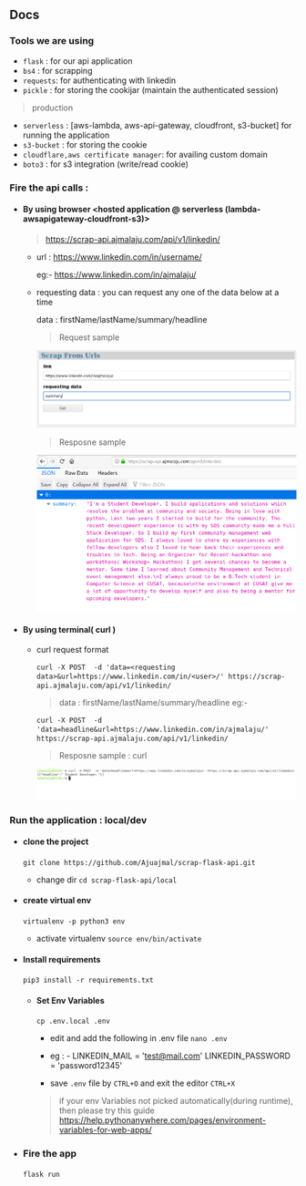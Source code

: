 ## Docs

### Tools we are using

  - `flask` : for our api application
  - `bs4` : for scrapping
  - `requests`: for authenticating with linkedin
  - `pickle` : for storing the cookijar (maintain the authenticated session)

  > production

  - `serverless` : [aws-lambda, aws-api-gateway, cloudfront, s3-bucket] for running the application
  - `s3-bucket` : for storing the cookie
  - `cloudflare,aws certificate manager`: for availing custom domain
  - `boto3` : for s3 integration (write/read cookie)



### Fire the api calls :

  - #### By using browser <hosted application @ serverless (lambda-awsapigateway-cloudfront-s3)>

     > https://scrap-api.ajmalaju.com/api/v1/linkedin/

      - url : https://www.linkedin.com/in/username/

        eg:- https://www.linkedin.com/in/ajmalaju/
      - requesting data : you can request any one of the data below at a time

         data : firstName/lastName/summary/headline

         > Request sample

         ![request](./screenshots/home.png)

         >Resposne sample

         ![request](./screenshots/response.png)

  - #### By using terminal( curl )

    - curl request format

      ```
      curl -X POST  -d 'data=<requesting data>&url=https://www.linkedin.com/in/<user>/' https://scrap-api.ajmalaju.com/api/v1/linkedin/
      ```
        > data : firstName/lastName/summary/headline
      eg:-

      ```
      curl -X POST  -d 'data=headline&url=https://www.linkedin.com/in/ajmalaju/' https://scrap-api.ajmalaju.com/api/v1/linkedin/
      ```
      >Resposne sample : curl

      ![request](./screenshots/curl.png)  

### Run the application : local/dev

 - #### clone the project

      `git clone https://github.com/Ajuajmal/scrap-flask-api.git`

    - change dir `cd scrap-flask-api/local`

 - #### create virtual env

      `virtualenv -p python3 env`

    - activate virtualenv `source env/bin/activate`

 - #### Install requirements

      `pip3 install -r requirements.txt`

      - #### Set Env Variables

          `cp .env.local .env`

          - edit and add the following in .env file `nano .env`

          - eg : -
                  LINKEDIN_MAIL = 'test@mail.com'
                  LINKEDIN_PASSWORD = 'password12345'

          - save `.env` file by `CTRL+O` and exit the editor `CTRL+X`

          > if your env Variables not picked automatically(during runtime), then please
        try this guide https://help.pythonanywhere.com/pages/environment-variables-for-web-apps/

- ### Fire the app

  `flask run`
